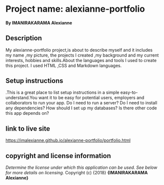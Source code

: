 # Project name: alexianne-portfolio
#### By **IMANIRAKARAMA Alexianne**
## Description
My alexianne-portfolio project,is about to describe myself and it  includes my name ,my picture, the projects I created ,my background and my current interests, hobbies and skills.About the languages and tools I used to create this project. I used HTML ,CSS and Markdown languages.
## Setup instructions
.This is a great place to list setup instructions in a simple easy-to-understand.You want it to be easy for potential users, employers and collaborators to run your app. Do I need to run a server? Do I need to install any dependencies? How should I set up my databases? Is there other code this app depends on?
## link to live site
https://imalexianne.github.io/alexianne-portfolio/portfolio.html
## copyright and license information
*Determine the license under which this application can be used.  See below for more details on licensing.*
Copyright (c) {2018} **{IMANIRAKARAMA Alexianne}**
